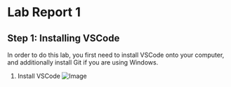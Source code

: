 # Lab Report 1

## Step 1: Installing VSCode

In order to do this lab, you first need to install VSCode onto your computer, and additionally install Git if you are using Windows.

1. Install VSCode
![Image](images/LRImage1.png)
